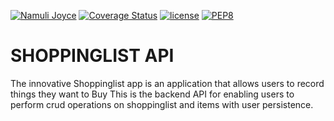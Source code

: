 [![Namuli Joyce](https://img.shields.io/badge/JoyceNamuli-Django--Graphql-blue.svg)]()
[![Coverage Status](https://coveralls.io/repos/github/JoyLubega/Shoppinglist_graphql/badge.svg?branch=develop)](https://coveralls.io/github/JoyLubega/Shoppinglist_graphql?branch=develop)
[![license](https://img.shields.io/github/license/mashape/apistatus.svg)]()
[![PEP8](https://img.shields.io/badge/code%20style-pep8-orange.svg)](https://www.python.org/dev/peps/pep-0008/)

# SHOPPINGLIST API

The innovative Shoppinglist app is an application that allows users  to record things they want to Buy  This is the backend API for enabling users to perform crud operations on shoppinglist and items with user persistence.

